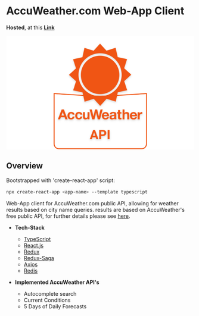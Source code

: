 # AccuWeather.com Web-App Client

__Hosted__, at this [**Link**](http://)

![readme_logo.png](./public/readme_logo.png)

## Overview

Bootstrapped with 'create-react-app' script:

```bash
npx create-react-app <app-name> --template typescript
```

Web-App client for AccuWeather.com public API, allowing for weather results based on city name queries.
results are based on AccuWeather's free public API, for further details please see [here](https://developer.accuweather.com).

- __Tech-Stack__
  - [TypeScript](https://www.typescriptlang.org)
  - [React.js](https://reactjs.org)
  - [Redux](https://redux.js.org)
  - [Redux-Saga](https://redux-saga.js.org)
  - [Axios](https://github.com/axios/axios)
  - [Redis](https://redis.io)

- __Implemented AccuWeather API's__
  - Autocomplete search
  - Current Conditions
  - 5 Days of Daily Forecasts
  
